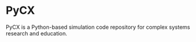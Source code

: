 # PyCX
PyCX is a Python-based simulation code repository for complex systems research and education.
